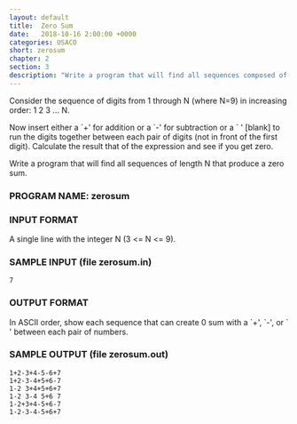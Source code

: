 ```yaml
---
layout: default
title:  Zero Sum
date:   2018-10-16 2:00:00 +0000
categories: USACO
short: zerosum
chapter: 2
section: 3
description: "Write a program that will find all sequences composed of the digits from 1 to N that produce a zero sum."
---
```


Consider the sequence of digits from 1 through N (where N=9) in increasing order: 1 2 3 ... N.

Now insert either a \`+' for addition or a \`-' for subtraction or a \` ' \[blank\] to run the digits together between each pair of digits (not in front of the first digit). Calculate the result that of the expression and see if you get zero.

Write a program that will find all sequences of length N that produce a zero sum.

### PROGRAM NAME: zerosum

### INPUT FORMAT

A single line with the integer N (3 <= N <= 9).

### SAMPLE INPUT (file zerosum.in)

```
7
```

### OUTPUT FORMAT

In ASCII order, show each sequence that can create 0 sum with a \`+', \`-', or \` ' between each pair of numbers.

### SAMPLE OUTPUT (file zerosum.out)

```
1+2-3+4-5-6+7
1+2-3-4+5+6-7
1-2 3+4+5+6+7
1-2 3-4 5+6 7
1-2+3+4-5+6-7
1-2-3-4-5+6+7
```